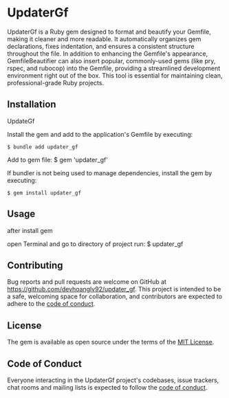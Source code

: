 # UpdaterGf

UpdaterGf is a Ruby gem designed to format and beautify your Gemfile, making it cleaner and more readable.
It automatically organizes gem declarations, fixes indentation, and ensures a consistent structure throughout the file.
In addition to enhancing the Gemfile's appearance, GemfileBeautifier can also insert popular,
commonly-used gems (like pry, rspec, and rubocop) into the Gemfile, providing a streamlined development environment right out of the box.
This tool is essential for maintaining clean, professional-grade Ruby projects.

## Installation

UpdateGf

Install the gem and add to the application's Gemfile by executing:

    $ bundle add updater_gf

Add to gem file:
    $ gem 'updater_gf'

If bundler is not being used to manage dependencies, install the gem by executing:

    $ gem install updater_gf

## Usage

after install gem

open Terminal and go to directory of project run:
    $ updater_gf

## Contributing

Bug reports and pull requests are welcome on GitHub at https://github.com/devhoanglv92/updater_gf. This project is intended to be a safe, welcoming space for collaboration, and contributors are expected to adhere to the [code of conduct](https://github.com/devhoanglv92/updater_gf/blob/master/CODE_OF_CONDUCT.md).

## License

The gem is available as open source under the terms of the [MIT License](https://opensource.org/licenses/MIT).

## Code of Conduct

Everyone interacting in the UpdaterGf project's codebases, issue trackers, chat rooms and mailing lists is expected to follow the [code of conduct](https://github.com/[USERNAME]/updater_gf/blob/master/CODE_OF_CONDUCT.md).
